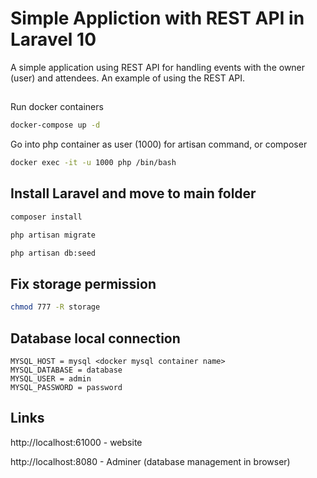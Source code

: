# Simple Appliction with REST API in Laravel 10
A simple application using REST API for handling events with the owner (user) and attendees. An example of using the REST API.
## 

Run docker containers
```` bash
docker-compose up -d
````

Go into php container as user (1000) for artisan command, or composer
```` bash
docker exec -it -u 1000 php /bin/bash
````

## Install Laravel and move to main folder
```` bash
composer install
````
```` bash
php artisan migrate
````
```` bash
php artisan db:seed 
````

## Fix storage permission
```` bash
chmod 777 -R storage
````

## Database local connection
    MYSQL_HOST = mysql <docker mysql container name>
    MYSQL_DATABASE = database
    MYSQL_USER = admin
    MYSQL_PASSWORD = password

## Links
http://localhost:61000 - website

http://localhost:8080 - Adminer (database management in browser)

